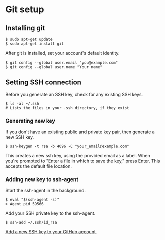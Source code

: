 # Git setup

## Installing git

```
$ sudo apt-get update
$ sudo apt-get install git
```

After git is installed, set your account's default identity.

```
$ git config --global user.email "you@example.com"
$ git config --global user.name "Your name"
```

## Setting SSH connection

Before you generate an SSH key, check for any existing SSH keys.

```
$ ls -al ~/.ssh
# Lists the files in your .ssh directory, if they exist
```

### Generating new key

If you don't have an existing public and private key pair, then generate a new SSH key.

```
$ ssh-keygen -t rsa -b 4096 -C "your_email@example.com"
```

This creates a new ssh key, using the provided email as a label.
When you're prompted to "Enter a file in which to save the key," press Enter. 
This accepts the default file location.

### Adding new key to ssh-agent

Start the ssh-agent in the background.

```
$ eval "$(ssh-agent -s)"
> Agent pid 59566
```

Add your SSH private key to the ssh-agent.

```
$ ssh-add ~/.ssh/id_rsa
```

[Add a new SSH key to your GitHub account](https://docs.github.com/en/github/authenticating-to-github/adding-a-new-ssh-key-to-your-github-account).
